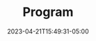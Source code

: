 ---
title: "Program"
date: 2023-04-21T15:49:31-05:00
url: program-onsite

days: 

  - id: 1
    title_short: Wednesday
    title_full: Wednesday , September 04, 2024
    rooms: ["Mariposa Grove", "Walker Canyon", "Hamina (MP4)", "Bonsai"]
    timeslots: 
      - id: 1
        time_start: 2024-09-04 09:00:00
        type: keynote
      - id: 2
        time_start: 2024-09-04 09:45:00
        type: keynote
      - id: 3
        time_start: 2024-09-04 10:30:00
        time_end: 2024-09-04 11:00:00
        type: break
        name: Morning break
      - id: 3a
        time_start:  2024-09-04 11:00:00
        type: room-labels
      - id: 4
        time_start: 2024-09-04 11:00:00
        type: concurrent
      - id: 5
        time_start: 2024-09-04 11:30:00
        type: concurrent
      - id: 6
        time_start: 2024-09-04 12:00:00
        type: concurrent
      - id: 7
        time_start: 2024-09-04 12:30:00
        time_end: 2024-09-04 13:30:00
        type: break
        name: Lunch
      - id: 7a
        time_start:  2024-09-04 13:30:00
        type: room-labels
      - id: 8
        time_start: 2024-09-04 13:30:00
        type: concurrent
      - id: 9
        time_start: 2024-09-04 14:30:00
        type: concurrent
      - id: 10
        time_start: 2024-09-04 15:00:00
        type: concurrent
      - id: 11
        time_start: 2024-09-04 15:30:00
        time_end: 2024-09-04 16:00:00
        type: break
        name: Afternoon break
      - id: 11a
        time_start:  2024-09-04 16:00:00
        type: room-labels
      - id: 12
        time_start: 2024-09-04 16:00:00
        type: concurrent
      - id: 13
        time_start: 2024-09-04 16:30:00
        type: concurrent


  - id: 2
    title_short: Thursday
    title_full: Thursday , September 05, 2024
    rooms: ["Mariposa Grove", "Walker Canyon", "Hamina (MP4)", "Bonsai"]
    timeslots: 
      - id: 1
        time_start: 2024-09-05 09:00:00
        type: keynote
      - id: 1a
        time_start:  2024-09-04 11:00:00
        type: room-labels
      - id: 2
        time_start: 2024-09-04 11:00:00
        type: concurrent
      - id: 3
        time_start: 2024-09-04 11:25:00
        type: concurrent
      - id: 4
        time_start: 2024-09-04 11:25:00
        type: concurrent
      - id: 5
        time_start: 2024-09-05 10:30:00
        time_end: 2024-09-05 11:00:00
        type: break
        name: Lunch
      - id: 5a
        time_start:  2024-09-04 11:00:00
        type: room-labels
      - id: 6
        time_start: 2024-09-04 11:25:00
        type: concurrent
      - id: 7
        time_start: 2024-09-04 11:25:00
        type: concurrent
      - id: 8
        time_start: 2024-09-04 11:25:00
        type: concurrent
      - id: 8a
        time_start: 2024-09-05 10:30:00
        time_end: 2024-09-05 11:00:00
        type: break
        name: Closing remarks




summary: 
---